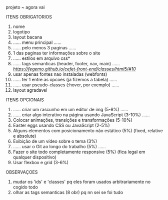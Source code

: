 projeto ~ agora vai

ITENS OBRIGATORIOS
1. nome
2. logotipo
3. layout bacana
4. ...... menu principal ......
5. ...... pelo menos 3 paginas ......
6. 1 das paginas ter informações sobre o site
7. ...... estilos em arquivo css*
8. ...... tags semanticas (header, footer, nav, main) ......
    *https://fegemo.github.io/cefet-front-end/classes/html5/#10*
9. usar apenas fontes nao instaladas (webfonts)
10. ...... ter 1 entre as opcoes (ja fizemos a tabela) ......
11. ...... usar pseudo-classes (:hover, por exemplo) ......
12. layout agradavel

ITENS OPCIONAIS
1. ...... criar um rascunho em um editor de img (5-8%) ......
2. ...... criar algo interativo na página usando JavaScript (3-10%) ......
3. Colocar animações, transições e transformações (5-10%) 
4. Easter eggs usando CSS ou JavaScript (2-5%) 
5. Alguns elementos com posicionamento não estático (5%) 
    (fixed, relative e absolute)
6. Exibição de um vídeo sobre o tema (3%) 
7. ...... usar o Git ao longo do trabalho (5%) ......
8. Fazer o site todo completamente responsive (5%) 
    (fica legal em qualquer dispositivo)
9. Usar flexbox e grid (3-6%)

OBSERVAÇOES
1. mudar os 'ids' e 'classes' pq eles foram usados arbitrariamente no cogido todo
2. olhar as tags semanticas (8 obr) pq nn sei se foi tudo
